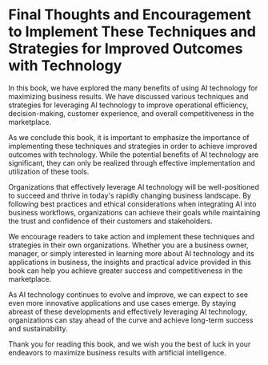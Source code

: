 Final Thoughts and Encouragement to Implement These Techniques and Strategies for Improved Outcomes with Technology
===============================================================================================================================

In this book, we have explored the many benefits of using AI technology for maximizing business results. We have discussed various techniques and strategies for leveraging AI technology to improve operational efficiency, decision-making, customer experience, and overall competitiveness in the marketplace.

As we conclude this book, it is important to emphasize the importance of implementing these techniques and strategies in order to achieve improved outcomes with technology. While the potential benefits of AI technology are significant, they can only be realized through effective implementation and utilization of these tools.

Organizations that effectively leverage AI technology will be well-positioned to succeed and thrive in today's rapidly changing business landscape. By following best practices and ethical considerations when integrating AI into business workflows, organizations can achieve their goals while maintaining the trust and confidence of their customers and stakeholders.

We encourage readers to take action and implement these techniques and strategies in their own organizations. Whether you are a business owner, manager, or simply interested in learning more about AI technology and its applications in business, the insights and practical advice provided in this book can help you achieve greater success and competitiveness in the marketplace.

As AI technology continues to evolve and improve, we can expect to see even more innovative applications and use cases emerge. By staying abreast of these developments and effectively leveraging AI technology, organizations can stay ahead of the curve and achieve long-term success and sustainability.

Thank you for reading this book, and we wish you the best of luck in your endeavors to maximize business results with artificial intelligence.
